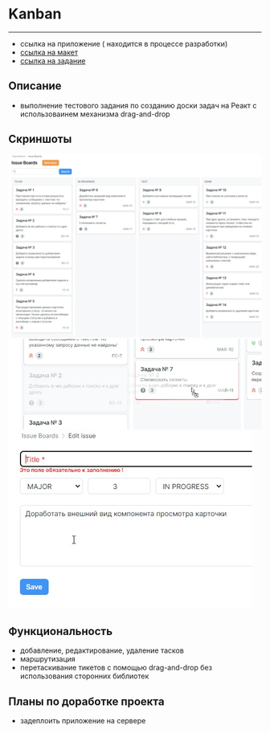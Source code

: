 # Kanban
***
- ссылка на приложение ( находится в процессе разработки)
- [ссылка на макет](https://www.figma.com/file/6JwARpWyxCEfUnnGBPZErg/9-Web-Interface-Screens-(Stratum-UI)-(Community)?node-id=302%3A2)
- [ссылка на задание](https://disk.yandex.ru/i/naUl_QNZPZ-g2w)

## Описание
- выполнение тестового задания по созданию доски задач на Реакт с использоваинем механизма drag-and-drop

## Скриншоты
![](https://github.com/NikolayMishaev/Kanban-test-task/raw/main/src/images/readme/01.jpg)
![](https://github.com/NikolayMishaev/Kanban-test-task/raw/main/src/images/readme/02.jpg)
![](https://github.com/NikolayMishaev/Kanban-test-task/raw/main/src/images/readme/03.jpg)

## Функциональность
- добавление, редактирование, удаление тасков
- маршрутизация
- перетаскивание тикетов с помощью drag-and-drop без использования сторонних библиотек

## Планы по доработке проекта
- задеплоить приложение на сервере
